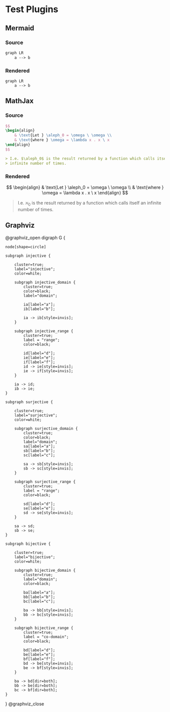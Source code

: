 # Test Plugins

## Mermaid

### Source

```mmd
graph LR
    a --> b
```

### Rendered

```mermaid
graph LR
    a --> b
```

## MathJax

### Source

```latex
$$
\begin{align}
    & \text{Let } \aleph_0 = \omega \ \omega \\
    & \text{where } \omega = \lambda x . x \ x
\end{align}
$$
```

```markdown
> I.e. $\aleph_0$ is the result returned by a function which calls itself an
> infinite number of times.
```

### Rendered

$$
\begin{align}
    & \text{Let } \aleph_0 = \omega \ \omega \\
    & \text{where } \omega = \lambda x . x \ x
\end{align}
$$

> I.e. $\aleph_0$ is the result returned by a function which calls itself an
> infinite number of times.

## Graphviz

@graphviz_open
digraph G {

    node[shape=circle]

    subgraph injective {

        cluster=true;
        label="injective";
        color=white;

        subgraph injective_domain {
            cluster=true;
            color=black;
            label="domain";

            ia[label="a"];
            ib[label="b"];

            ia -> ib[style=invis];
        }

        subgraph injective_range {
            cluster=true;
            label = "range";
            color=black;

            id[label="d"];
            ie[label="e"];
            if[label="f"];
            id -> ie[style=invis];
            ie -> if[style=invis];
        }

        ia -> id;
        ib -> ie;
    }

    subgraph surjective {

        cluster=true;
        label="surjective";
        color=white;

        subgraph surjective_domain {
            cluster=true;
            color=black;
            label="domain";
            sa[label="a"];
            sb[label="b"];
            sc[label="c"];

            sa -> sb[style=invis];
            sb -> sc[style=invis];
        }

        subgraph surjective_range {
            cluster=true;
            label = "range";
            color=black;

            sd[label="d"];
            se[label="e"];
            sd -> se[style=invis];
        }

        sa -> sd;
        sb -> se;
    }

    subgraph bijective {

        cluster=true;
        label="bijective";
        color=white;

        subgraph bijective_domain {
            cluster=true;
            label="domain";
            color=black;

            ba[label="a"];
            bb[label="b"];
            bc[label="c"];

            ba -> bb[style=invis];
            bb -> bc[style=invis];
        }

        subgraph bijective_range {
            cluster=true;
            label = "co-domain";
            color=black;

            bd[label="d"];
            be[label="e"];
            bf[label="f"];
            bd -> be[style=invis];
            be -> bf[style=invis];
        }

        ba -> bd[dir=both];
        bb -> be[dir=both];
        bc -> bf[dir=both];
    }
}
@graphviz_close
